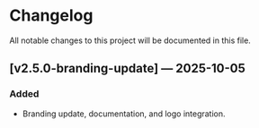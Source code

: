 # Changelog
All notable changes to this project will be documented in this file.

## [v2.5.0-branding-update] — 2025-10-05
### Added
- Branding update, documentation, and logo integration.